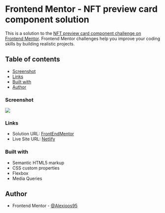 # Frontend Mentor - NFT preview card component solution

This is a solution to the [NFT preview card component challenge on Frontend Mentor](https://www.frontendmentor.io/challenges/nft-preview-card-component-SbdUL_w0U). Frontend Mentor challenges help you improve your coding skills by building realistic projects. 

## Table of contents

- [Screenshot](#screenshot)
- [Links](#links)
- [Built with](#built-with)
- [Author](#author)

### Screenshot

![](mywork.png)

### Links

- Solution URL: [FrontEndMentor]()
- Live Site URL: [Netlify]()

### Built with

- Semantic HTML5 markup
- CSS custom properties
- Flexbox
- Media Queries

## Author

- Frontend Mentor - [@Alexioos95](https://www.frontendmentor.io/profile/Alexioos95)